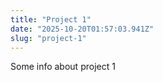 ```yaml
---
title: "Project 1"
date: "2025-10-20T01:57:03.941Z"
slug: "project-1"
---
```



Some info about project 1

